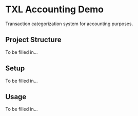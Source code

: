 # TXL Accounting Demo

Transaction categorization system for accounting purposes.

## Project Structure

To be filled in...

## Setup

To be filled in...

## Usage

To be filled in... 